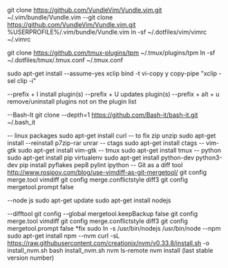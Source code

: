 git clone https://github.com/VundleVim/Vundle.vim.git ~/.vim/bundle/Vundle.vim
--git clone https://github.com/VundleVim/Vundle.vim.git %USERPROFILE%/.vim/bundle/Vundle.vim
ln -sf ~/.dotfiles/vim/vimrc ~/.vimrc

git clone https://github.com/tmux-plugins/tpm ~/.tmux/plugins/tpm
ln -sf ~/.dotfiles/tmux/.tmux.conf ~/.tmux.conf

sudo apt-get install --assume-yes xclip
bind -t vi-copy y copy-pipe "xclip -sel clip -i"


--prefix + I install plugin(s)
--prefix + U updates plugin(s)
--prefix + alt + u remove/uninstall plugins not on the plugin list

--Bash-It
git clone --depth=1 https://github.com/Bash-it/bash-it.git ~/.bash_it

-- linux packages
sudo apt-get install curl
-- to fix zip unzip
sudo apt-get install --reinstall p7zip-rar unrar
-- ctags 
sudo apt-get install ctags
-- vim-gtk
sudo apt-get install vim-gtk
-- tmux
sudo apt-get install tmux
-- python
sudo apt-get install pip virtualenv
sudo apt-get install python-dev python3-dev
pip install pyflakes pep8 pylint ipython
-- Git as a diff tool http://www.rosipov.com/blog/use-vimdiff-as-git-mergetool/
git config merge.tool vimdiff
git config merge.conflictstyle diff3
git config mergetool.prompt false

--node js
sudo apt-get update
sudo apt-get install nodejs

--difftool
git config --global mergetool.keepBackup false
git config merge.tool vimdiff
git config merge.conflictstyle diff3
git config mergetool.prompt false
*fix sudo ln -s /usr/bin/nodejs /usr/bin/node
--npm
sudo apt-get install npm
--nvm
curl -sL https://raw.githubusercontent.com/creationix/nvm/v0.33.8/install.sh -o install_nvm.sh
bash install_nvm.sh
nvm ls-remote
nvm install (last stable version number)
